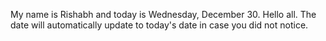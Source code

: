 My name is Rishabh and today is Wednesday, December 30. Hello all. The date will automatically update to today's date in case you did not notice.
